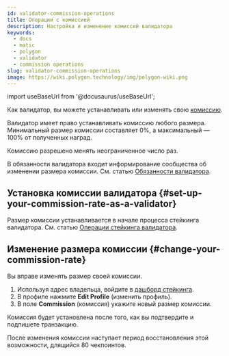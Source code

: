 ```yaml
---
id: validator-commission-operations
title: Операции с комиссией
description: Настройка и изменение комиссий валидатора
keywords:
  - docs
  - matic
  - polygon
  - validator
  - commission operations
slug: validator-commission-operations
image: https://wiki.polygon.technology/img/polygon-wiki.png
---
```

import useBaseUrl from '@docusaurus/useBaseUrl';

Как валидатор, вы можете устанавливать или изменять свою [комиссию](/docs/maintain/glossary.md#commission).

Валидатор имеет право устанавливать комиссию любого размера. Минимальный размер комиссии составляет 0%, а максимальный — 100% от полученных наград.

Комиссию разрешено менять неограниченное число раз.

В обязанности валидатора входит информирование сообщества об изменении размера комиссии. См. статью [Обязанности валидатора](/docs/maintain/validator/responsibilities).

## Установка комиссии валидатора {#set-up-your-commission-rate-as-a-validator}

Размер комиссии устанавливается в начале процесса стейкинга валидатора. См. статью [Операции стейкинга валидатора](validator-staking-operations.md).

## Изменение размера комиссии {#change-your-commission-rate}

Вы вправе изменять размер своей комиссии.

1. Используя адрес владельца, войдите в [дашборд стейкинга](https://staking.polygon.technology/).
1. В профиле нажмите **Edit Profile** (изменить профиль).
1. В поле **Commission** (комиссия) укажите новый размер комиссии.

Комиссия будет установлена после того, как вы подтвердите и подпишете транзакцию.

После изменения комиссии наступает период восстановления этой возможности, длящийся 80 чекпоинтов.
